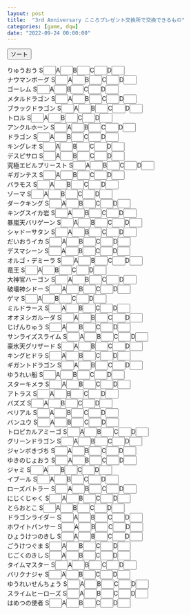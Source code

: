```yaml
---
layout: post
title:  "3rd Anniversary こころプレゼント交換所で交換できるもの"
categories: [game, dqw]
date: "2022-09-24 00:00:00"
---
```


<button id="sort" onclick="sort();">ソート</button>

<div id="list">

<label for="りゅうおう">りゅうおう S<input style="padding-left: 16px; width: 30px;" type="number" inputmode="numeric" pattern="^[0-9]+$" id="りゅうおう">A<input style="padding-left: 16px; width: 30px;" type="number" inputmode="numeric" pattern="^[0-9]+$" id="りゅうおう">B<input style="padding-left: 16px; width: 30px;" type="number" inputmode="numeric" pattern="^[0-9]+$" id="りゅうおう">C<input style="padding-left: 16px; width: 30px;" type="number" inputmode="numeric" pattern="^[0-9]+$" id="りゅうおう">D<input style="padding-left: 16px; width: 30px;" type="number" inputmode="numeric" pattern="^[0-9]+$" id="りゅうおう"></label><br>
<label for="ナウマンボーグ">ナウマンボーグ S<input style="padding-left: 16px; width: 30px;" type="number" inputmode="numeric" pattern="^[0-9]+$" id="ナウマンボーグS">A<input style="padding-left: 16px; width: 30px;" type="number" inputmode="numeric" pattern="^[0-9]+$" id="ナウマンボーグA">B<input style="padding-left: 16px; width: 30px;" type="number" inputmode="numeric" pattern="^[0-9]+$" id="ナウマンボーグB">C<input style="padding-left: 16px; width: 30px;" type="number" inputmode="numeric" pattern="^[0-9]+$" id="ナウマンボーグC">D<input style="padding-left: 16px; width: 30px;" type="number" inputmode="numeric" pattern="^[0-9]+$" id="ナウマンボーグD"></label><br>
<label for="ゴーレム">ゴーレム S<input style="padding-left: 16px; width: 30px;" type="number" inputmode="numeric" pattern="^[0-9]+$" id="ゴーレムS">A<input style="padding-left: 16px; width: 30px;" type="number" inputmode="numeric" pattern="^[0-9]+$" id="ゴーレムA">B<input style="padding-left: 16px; width: 30px;" type="number" inputmode="numeric" pattern="^[0-9]+$" id="ゴーレムB">C<input style="padding-left: 16px; width: 30px;" type="number" inputmode="numeric" pattern="^[0-9]+$" id="ゴーレムC">D<input style="padding-left: 16px; width: 30px;" type="number" inputmode="numeric" pattern="^[0-9]+$" id="ゴーレムD"></label><br>
<label for="メタルドラゴン">メタルドラゴン S<input style="padding-left: 16px; width: 30px;" type="number" inputmode="numeric" pattern="^[0-9]+$" id="メタルドラゴンS">A<input style="padding-left: 16px; width: 30px;" type="number" inputmode="numeric" pattern="^[0-9]+$" id="メタルドラゴンA">B<input style="padding-left: 16px; width: 30px;" type="number" inputmode="numeric" pattern="^[0-9]+$" id="メタルドラゴンB">C<input style="padding-left: 16px; width: 30px;" type="number" inputmode="numeric" pattern="^[0-9]+$" id="メタルドラゴンC">D<input style="padding-left: 16px; width: 30px;" type="number" inputmode="numeric" pattern="^[0-9]+$" id="メタルドラゴンD"></label><br>
<label for="ブラックドラゴン">ブラックドラゴン S<input style="padding-left: 16px; width: 30px;" type="number" inputmode="numeric" pattern="^[0-9]+$" id="ブラックドラゴンS">A<input style="padding-left: 16px; width: 30px;" type="number" inputmode="numeric" pattern="^[0-9]+$" id="ブラックドラゴンA">B<input style="padding-left: 16px; width: 30px;" type="number" inputmode="numeric" pattern="^[0-9]+$" id="ブラックドラゴンB">C<input style="padding-left: 16px; width: 30px;" type="number" inputmode="numeric" pattern="^[0-9]+$" id="ブラックドラゴンC">D<input style="padding-left: 16px; width: 30px;" type="number" inputmode="numeric" pattern="^[0-9]+$" id="ブラックドラゴンD"></label><br>
<label for="トロル">トロル S<input style="padding-left: 16px; width: 30px;" type="number" inputmode="numeric" pattern="^[0-9]+$" id="トロルS">A<input style="padding-left: 16px; width: 30px;" type="number" inputmode="numeric" pattern="^[0-9]+$" id="トロルA">B<input style="padding-left: 16px; width: 30px;" type="number" inputmode="numeric" pattern="^[0-9]+$" id="トロルB">C<input style="padding-left: 16px; width: 30px;" type="number" inputmode="numeric" pattern="^[0-9]+$" id="トロルC">D<input style="padding-left: 16px; width: 30px;" type="number" inputmode="numeric" pattern="^[0-9]+$" id="トロルD"></label><br>
<label for="アンクルホーン">アンクルホーン S<input style="padding-left: 16px; width: 30px;" type="number" inputmode="numeric" pattern="^[0-9]+$" id="アンクルホーンS">A<input style="padding-left: 16px; width: 30px;" type="number" inputmode="numeric" pattern="^[0-9]+$" id="アンクルホーンA">B<input style="padding-left: 16px; width: 30px;" type="number" inputmode="numeric" pattern="^[0-9]+$" id="アンクルホーンB">C<input style="padding-left: 16px; width: 30px;" type="number" inputmode="numeric" pattern="^[0-9]+$" id="アンクルホーンC">D<input style="padding-left: 16px; width: 30px;" type="number" inputmode="numeric" pattern="^[0-9]+$" id="アンクルホーンD"></label><br>
<label for="ドラゴン">ドラゴン S<input style="padding-left: 16px; width: 30px;" type="number" inputmode="numeric" pattern="^[0-9]+$" id="ドラゴンS">A<input style="padding-left: 16px; width: 30px;" type="number" inputmode="numeric" pattern="^[0-9]+$" id="ドラゴンA">B<input style="padding-left: 16px; width: 30px;" type="number" inputmode="numeric" pattern="^[0-9]+$" id="ドラゴンB">C<input style="padding-left: 16px; width: 30px;" type="number" inputmode="numeric" pattern="^[0-9]+$" id="ドラゴンC">D<input style="padding-left: 16px; width: 30px;" type="number" inputmode="numeric" pattern="^[0-9]+$" id="ドラゴンD"></label><br>
<label for="キングレオ">キングレオ S<input style="padding-left: 16px; width: 30px;" type="number" inputmode="numeric" pattern="^[0-9]+$" id="キングレオS">A<input style="padding-left: 16px; width: 30px;" type="number" inputmode="numeric" pattern="^[0-9]+$" id="キングレオA">B<input style="padding-left: 16px; width: 30px;" type="number" inputmode="numeric" pattern="^[0-9]+$" id="キングレオB">C<input style="padding-left: 16px; width: 30px;" type="number" inputmode="numeric" pattern="^[0-9]+$" id="キングレオC">D<input style="padding-left: 16px; width: 30px;" type="number" inputmode="numeric" pattern="^[0-9]+$" id="キングレオD"></label><br>
<label for="デスピサロ">デスピサロ S<input style="padding-left: 16px; width: 30px;" type="number" inputmode="numeric" pattern="^[0-9]+$" id="デスピサロS">A<input style="padding-left: 16px; width: 30px;" type="number" inputmode="numeric" pattern="^[0-9]+$" id="デスピサロA">B<input style="padding-left: 16px; width: 30px;" type="number" inputmode="numeric" pattern="^[0-9]+$" id="デスピサロB">C<input style="padding-left: 16px; width: 30px;" type="number" inputmode="numeric" pattern="^[0-9]+$" id="デスピサロC">D<input style="padding-left: 16px; width: 30px;" type="number" inputmode="numeric" pattern="^[0-9]+$" id="デスピサロD"></label><br>
<label for="究極エビルプリースト">究極エビルプリースト S<input style="padding-left: 16px; width: 30px;" type="number" inputmode="numeric" pattern="^[0-9]+$" id="究極エビルプリーストS">A<input style="padding-left: 16px; width: 30px;" type="number" inputmode="numeric" pattern="^[0-9]+$" id="究極エビルプリーストA">B<input style="padding-left: 16px; width: 30px;" type="number" inputmode="numeric" pattern="^[0-9]+$" id="究極エビルプリーストB">C<input style="padding-left: 16px; width: 30px;" type="number" inputmode="numeric" pattern="^[0-9]+$" id="究極エビルプリーストC">D<input style="padding-left: 16px; width: 30px;" type="number" inputmode="numeric" pattern="^[0-9]+$" id="究極エビルプリーストD"></label><br>
<label for="ギガンテス">ギガンテス S<input style="padding-left: 16px; width: 30px;" type="number" inputmode="numeric" pattern="^[0-9]+$" id="ギガンテスS">A<input style="padding-left: 16px; width: 30px;" type="number" inputmode="numeric" pattern="^[0-9]+$" id="ギガンテスA">B<input style="padding-left: 16px; width: 30px;" type="number" inputmode="numeric" pattern="^[0-9]+$" id="ギガンテスB">C<input style="padding-left: 16px; width: 30px;" type="number" inputmode="numeric" pattern="^[0-9]+$" id="ギガンテスC">D<input style="padding-left: 16px; width: 30px;" type="number" inputmode="numeric" pattern="^[0-9]+$" id="ギガンテスD"></label><br>
<label for="バラモス">バラモス S<input style="padding-left: 16px; width: 30px;" type="number" inputmode="numeric" pattern="^[0-9]+$" id="バラモスS">A<input style="padding-left: 16px; width: 30px;" type="number" inputmode="numeric" pattern="^[0-9]+$" id="バラモスA">B<input style="padding-left: 16px; width: 30px;" type="number" inputmode="numeric" pattern="^[0-9]+$" id="バラモスB">C<input style="padding-left: 16px; width: 30px;" type="number" inputmode="numeric" pattern="^[0-9]+$" id="バラモスC">D<input style="padding-left: 16px; width: 30px;" type="number" inputmode="numeric" pattern="^[0-9]+$" id="バラモスD"></label><br>
<label for="ゾーマ">ゾーマ S<input style="padding-left: 16px; width: 30px;" type="number" inputmode="numeric" pattern="^[0-9]+$" id="ゾーマS">A<input style="padding-left: 16px; width: 30px;" type="number" inputmode="numeric" pattern="^[0-9]+$" id="ゾーマA">B<input style="padding-left: 16px; width: 30px;" type="number" inputmode="numeric" pattern="^[0-9]+$" id="ゾーマB">C<input style="padding-left: 16px; width: 30px;" type="number" inputmode="numeric" pattern="^[0-9]+$" id="ゾーマC">D<input style="padding-left: 16px; width: 30px;" type="number" inputmode="numeric" pattern="^[0-9]+$" id="ゾーマD"></label><br>
<label for="ダークキング">ダークキング S<input style="padding-left: 16px; width: 30px;" type="number" inputmode="numeric" pattern="^[0-9]+$" id="ダークキングS">A<input style="padding-left: 16px; width: 30px;" type="number" inputmode="numeric" pattern="^[0-9]+$" id="ダークキングA">B<input style="padding-left: 16px; width: 30px;" type="number" inputmode="numeric" pattern="^[0-9]+$" id="ダークキングB">C<input style="padding-left: 16px; width: 30px;" type="number" inputmode="numeric" pattern="^[0-9]+$" id="ダークキングC">D<input style="padding-left: 16px; width: 30px;" type="number" inputmode="numeric" pattern="^[0-9]+$" id="ダークキングD"></label><br>
<label for="キングスイカ岩">キングスイカ岩 S<input style="padding-left: 16px; width: 30px;" type="number" inputmode="numeric" pattern="^[0-9]+$" id="キングスイカ岩S">A<input style="padding-left: 16px; width: 30px;" type="number" inputmode="numeric" pattern="^[0-9]+$" id="キングスイカ岩A">B<input style="padding-left: 16px; width: 30px;" type="number" inputmode="numeric" pattern="^[0-9]+$" id="キングスイカ岩B">C<input style="padding-left: 16px; width: 30px;" type="number" inputmode="numeric" pattern="^[0-9]+$" id="キングスイカ岩C">D<input style="padding-left: 16px; width: 30px;" type="number" inputmode="numeric" pattern="^[0-9]+$" id="キングスイカ岩D"></label><br>
<label for="暴嵐天バリゲーン">暴嵐天バリゲーン S<input style="padding-left: 16px; width: 30px;" type="number" inputmode="numeric" pattern="^[0-9]+$" id="暴嵐天バリゲーンS">A<input style="padding-left: 16px; width: 30px;" type="number" inputmode="numeric" pattern="^[0-9]+$" id="暴嵐天バリゲーンA">B<input style="padding-left: 16px; width: 30px;" type="number" inputmode="numeric" pattern="^[0-9]+$" id="暴嵐天バリゲーンB">C<input style="padding-left: 16px; width: 30px;" type="number" inputmode="numeric" pattern="^[0-9]+$" id="暴嵐天バリゲーンC">D<input style="padding-left: 16px; width: 30px;" type="number" inputmode="numeric" pattern="^[0-9]+$" id="暴嵐天バリゲーンD"></label><br>
<label for="シャドーサタン">シャドーサタン S<input style="padding-left: 16px; width: 30px;" type="number" inputmode="numeric" pattern="^[0-9]+$" id="シャドーサタンS">A<input style="padding-left: 16px; width: 30px;" type="number" inputmode="numeric" pattern="^[0-9]+$" id="シャドーサタンA">B<input style="padding-left: 16px; width: 30px;" type="number" inputmode="numeric" pattern="^[0-9]+$" id="シャドーサタンB">C<input style="padding-left: 16px; width: 30px;" type="number" inputmode="numeric" pattern="^[0-9]+$" id="シャドーサタンC">D<input style="padding-left: 16px; width: 30px;" type="number" inputmode="numeric" pattern="^[0-9]+$" id="シャドーサタンD"></label><br>
<label for="だいおうイカ">だいおうイカ S<input style="padding-left: 16px; width: 30px;" type="number" inputmode="numeric" pattern="^[0-9]+$" id="だいおうイカS">A<input style="padding-left: 16px; width: 30px;" type="number" inputmode="numeric" pattern="^[0-9]+$" id="だいおうイカA">B<input style="padding-left: 16px; width: 30px;" type="number" inputmode="numeric" pattern="^[0-9]+$" id="だいおうイカB">C<input style="padding-left: 16px; width: 30px;" type="number" inputmode="numeric" pattern="^[0-9]+$" id="だいおうイカC">D<input style="padding-left: 16px; width: 30px;" type="number" inputmode="numeric" pattern="^[0-9]+$" id="だいおうイカD"></label><br>
<label for="デスマシーン">デスマシーン S<input style="padding-left: 16px; width: 30px;" type="number" inputmode="numeric" pattern="^[0-9]+$" id="デスマシーンS">A<input style="padding-left: 16px; width: 30px;" type="number" inputmode="numeric" pattern="^[0-9]+$" id="デスマシーンA">B<input style="padding-left: 16px; width: 30px;" type="number" inputmode="numeric" pattern="^[0-9]+$" id="デスマシーンB">C<input style="padding-left: 16px; width: 30px;" type="number" inputmode="numeric" pattern="^[0-9]+$" id="デスマシーンC">D<input style="padding-left: 16px; width: 30px;" type="number" inputmode="numeric" pattern="^[0-9]+$" id="デスマシーンD"></label><br>
<label for="オルゴ・デミーラ">オルゴ・デミーラ S<input style="padding-left: 16px; width: 30px;" type="number" inputmode="numeric" pattern="^[0-9]+$" id="オルゴ・デミーラS">A<input style="padding-left: 16px; width: 30px;" type="number" inputmode="numeric" pattern="^[0-9]+$" id="オルゴ・デミーラA">B<input style="padding-left: 16px; width: 30px;" type="number" inputmode="numeric" pattern="^[0-9]+$" id="オルゴ・デミーラB">C<input style="padding-left: 16px; width: 30px;" type="number" inputmode="numeric" pattern="^[0-9]+$" id="オルゴ・デミーラC">D<input style="padding-left: 16px; width: 30px;" type="number" inputmode="numeric" pattern="^[0-9]+$" id="オルゴ・デミーラD"></label><br>
<label for="竜王">竜王 S<input style="padding-left: 16px; width: 30px;" type="number" inputmode="numeric" pattern="^[0-9]+$" id="竜王S">A<input style="padding-left: 16px; width: 30px;" type="number" inputmode="numeric" pattern="^[0-9]+$" id="竜王A">B<input style="padding-left: 16px; width: 30px;" type="number" inputmode="numeric" pattern="^[0-9]+$" id="竜王B">C<input style="padding-left: 16px; width: 30px;" type="number" inputmode="numeric" pattern="^[0-9]+$" id="竜王C">D<input style="padding-left: 16px; width: 30px;" type="number" inputmode="numeric" pattern="^[0-9]+$" id="竜王D"></label><br>
<label for="大神官ハーゴン">大神官ハーゴン S<input style="padding-left: 16px; width: 30px;" type="number" inputmode="numeric" pattern="^[0-9]+$" id="大神官ハーゴンS">A<input style="padding-left: 16px; width: 30px;" type="number" inputmode="numeric" pattern="^[0-9]+$" id="大神官ハーゴンA">B<input style="padding-left: 16px; width: 30px;" type="number" inputmode="numeric" pattern="^[0-9]+$" id="大神官ハーゴンB">C<input style="padding-left: 16px; width: 30px;" type="number" inputmode="numeric" pattern="^[0-9]+$" id="大神官ハーゴンC">D<input style="padding-left: 16px; width: 30px;" type="number" inputmode="numeric" pattern="^[0-9]+$" id="大神官ハーゴンD"></label><br>
<label for="破壊神シドー">破壊神シドー S<input style="padding-left: 16px; width: 30px;" type="number" inputmode="numeric" pattern="^[0-9]+$" id="破壊神シドーS">A<input style="padding-left: 16px; width: 30px;" type="number" inputmode="numeric" pattern="^[0-9]+$" id="破壊神シドーA">B<input style="padding-left: 16px; width: 30px;" type="number" inputmode="numeric" pattern="^[0-9]+$" id="破壊神シドーB">C<input style="padding-left: 16px; width: 30px;" type="number" inputmode="numeric" pattern="^[0-9]+$" id="破壊神シドーC">D<input style="padding-left: 16px; width: 30px;" type="number" inputmode="numeric" pattern="^[0-9]+$" id="破壊神シドーD"></label><br>
<label for="ゲマ">ゲマ S<input style="padding-left: 16px; width: 30px;" type="number" inputmode="numeric" pattern="^[0-9]+$" id="ゲマS">A<input style="padding-left: 16px; width: 30px;" type="number" inputmode="numeric" pattern="^[0-9]+$" id="ゲマA">B<input style="padding-left: 16px; width: 30px;" type="number" inputmode="numeric" pattern="^[0-9]+$" id="ゲマB">C<input style="padding-left: 16px; width: 30px;" type="number" inputmode="numeric" pattern="^[0-9]+$" id="ゲマC">D<input style="padding-left: 16px; width: 30px;" type="number" inputmode="numeric" pattern="^[0-9]+$" id="ゲマD"></label><br>
<label for="ミルドラース">ミルドラース S<input style="padding-left: 16px; width: 30px;" type="number" inputmode="numeric" pattern="^[0-9]+$" id="ミルドラースS">A<input style="padding-left: 16px; width: 30px;" type="number" inputmode="numeric" pattern="^[0-9]+$" id="ミルドラースA">B<input style="padding-left: 16px; width: 30px;" type="number" inputmode="numeric" pattern="^[0-9]+$" id="ミルドラースB">C<input style="padding-left: 16px; width: 30px;" type="number" inputmode="numeric" pattern="^[0-9]+$" id="ミルドラースC">D<input style="padding-left: 16px; width: 30px;" type="number" inputmode="numeric" pattern="^[0-9]+$" id="ミルドラースD"></label><br>
<label for="オオヌシガルーダ">オオヌシガルーダ S<input style="padding-left: 16px; width: 30px;" type="number" inputmode="numeric" pattern="^[0-9]+$" id="オオヌシガルーダS">A<input style="padding-left: 16px; width: 30px;" type="number" inputmode="numeric" pattern="^[0-9]+$" id="オオヌシガルーダA">B<input style="padding-left: 16px; width: 30px;" type="number" inputmode="numeric" pattern="^[0-9]+$" id="オオヌシガルーダB">C<input style="padding-left: 16px; width: 30px;" type="number" inputmode="numeric" pattern="^[0-9]+$" id="オオヌシガルーダC">D<input style="padding-left: 16px; width: 30px;" type="number" inputmode="numeric" pattern="^[0-9]+$" id="オオヌシガルーダD"></label><br>
<label for="じげんりゅう">じげんりゅう S<input style="padding-left: 16px; width: 30px;" type="number" inputmode="numeric" pattern="^[0-9]+$" id="じげんりゅうS">A<input style="padding-left: 16px; width: 30px;" type="number" inputmode="numeric" pattern="^[0-9]+$" id="じげんりゅうA">B<input style="padding-left: 16px; width: 30px;" type="number" inputmode="numeric" pattern="^[0-9]+$" id="じげんりゅうB">C<input style="padding-left: 16px; width: 30px;" type="number" inputmode="numeric" pattern="^[0-9]+$" id="じげんりゅうC">D<input style="padding-left: 16px; width: 30px;" type="number" inputmode="numeric" pattern="^[0-9]+$" id="じげんりゅうD"></label><br>
<label for="サンライズスライム">サンライズスライム S<input style="padding-left: 16px; width: 30px;" type="number" inputmode="numeric" pattern="^[0-9]+$" id="サンライズスライムS">A<input style="padding-left: 16px; width: 30px;" type="number" inputmode="numeric" pattern="^[0-9]+$" id="サンライズスライムA">B<input style="padding-left: 16px; width: 30px;" type="number" inputmode="numeric" pattern="^[0-9]+$" id="サンライズスライムB">C<input style="padding-left: 16px; width: 30px;" type="number" inputmode="numeric" pattern="^[0-9]+$" id="サンライズスライムC">D<input style="padding-left: 16px; width: 30px;" type="number" inputmode="numeric" pattern="^[0-9]+$" id="サンライズスライムD"></label><br>
<label for="豪氷天グリザード">豪氷天グリザード S<input style="padding-left: 16px; width: 30px;" type="number" inputmode="numeric" pattern="^[0-9]+$" id="豪氷天グリザードS">A<input style="padding-left: 16px; width: 30px;" type="number" inputmode="numeric" pattern="^[0-9]+$" id="豪氷天グリザードA">B<input style="padding-left: 16px; width: 30px;" type="number" inputmode="numeric" pattern="^[0-9]+$" id="豪氷天グリザードB">C<input style="padding-left: 16px; width: 30px;" type="number" inputmode="numeric" pattern="^[0-9]+$" id="豪氷天グリザードC">D<input style="padding-left: 16px; width: 30px;" type="number" inputmode="numeric" pattern="^[0-9]+$" id="豪氷天グリザードD"></label><br>
<label for="キングヒドラ">キングヒドラ S<input style="padding-left: 16px; width: 30px;" type="number" inputmode="numeric" pattern="^[0-9]+$" id="キングヒドラS">A<input style="padding-left: 16px; width: 30px;" type="number" inputmode="numeric" pattern="^[0-9]+$" id="キングヒドラA">B<input style="padding-left: 16px; width: 30px;" type="number" inputmode="numeric" pattern="^[0-9]+$" id="キングヒドラB">C<input style="padding-left: 16px; width: 30px;" type="number" inputmode="numeric" pattern="^[0-9]+$" id="キングヒドラC">D<input style="padding-left: 16px; width: 30px;" type="number" inputmode="numeric" pattern="^[0-9]+$" id="キングヒドラD"></label><br>
<label for="ギガントドラゴン">ギガントドラゴン S<input style="padding-left: 16px; width: 30px;" type="number" inputmode="numeric" pattern="^[0-9]+$" id="ギガントドラゴンS">A<input style="padding-left: 16px; width: 30px;" type="number" inputmode="numeric" pattern="^[0-9]+$" id="ギガントドラゴンA">B<input style="padding-left: 16px; width: 30px;" type="number" inputmode="numeric" pattern="^[0-9]+$" id="ギガントドラゴンB">C<input style="padding-left: 16px; width: 30px;" type="number" inputmode="numeric" pattern="^[0-9]+$" id="ギガントドラゴンC">D<input style="padding-left: 16px; width: 30px;" type="number" inputmode="numeric" pattern="^[0-9]+$" id="ギガントドラゴンD"></label><br>
<label for="ゆうれい船">ゆうれい船 S<input style="padding-left: 16px; width: 30px;" type="number" inputmode="numeric" pattern="^[0-9]+$" id="ゆうれい船S">A<input style="padding-left: 16px; width: 30px;" type="number" inputmode="numeric" pattern="^[0-9]+$" id="ゆうれい船A">B<input style="padding-left: 16px; width: 30px;" type="number" inputmode="numeric" pattern="^[0-9]+$" id="ゆうれい船B">C<input style="padding-left: 16px; width: 30px;" type="number" inputmode="numeric" pattern="^[0-9]+$" id="ゆうれい船C">D<input style="padding-left: 16px; width: 30px;" type="number" inputmode="numeric" pattern="^[0-9]+$" id="ゆうれい船D"></label><br>
<label for="スターキメラ">スターキメラ S<input style="padding-left: 16px; width: 30px;" type="number" inputmode="numeric" pattern="^[0-9]+$" id="スターキメラS">A<input style="padding-left: 16px; width: 30px;" type="number" inputmode="numeric" pattern="^[0-9]+$" id="スターキメラA">B<input style="padding-left: 16px; width: 30px;" type="number" inputmode="numeric" pattern="^[0-9]+$" id="スターキメラB">C<input style="padding-left: 16px; width: 30px;" type="number" inputmode="numeric" pattern="^[0-9]+$" id="スターキメラC">D<input style="padding-left: 16px; width: 30px;" type="number" inputmode="numeric" pattern="^[0-9]+$" id="スターキメラD"></label><br>
<label for="アトラス">アトラス S<input style="padding-left: 16px; width: 30px;" type="number" inputmode="numeric" pattern="^[0-9]+$" id="アトラスS">A<input style="padding-left: 16px; width: 30px;" type="number" inputmode="numeric" pattern="^[0-9]+$" id="アトラスA">B<input style="padding-left: 16px; width: 30px;" type="number" inputmode="numeric" pattern="^[0-9]+$" id="アトラスB">C<input style="padding-left: 16px; width: 30px;" type="number" inputmode="numeric" pattern="^[0-9]+$" id="アトラスC">D<input style="padding-left: 16px; width: 30px;" type="number" inputmode="numeric" pattern="^[0-9]+$" id="アトラスD"></label><br>
<label for="バズズ">バズズ S<input style="padding-left: 16px; width: 30px;" type="number" inputmode="numeric" pattern="^[0-9]+$" id="バズズS">A<input style="padding-left: 16px; width: 30px;" type="number" inputmode="numeric" pattern="^[0-9]+$" id="バズズA">B<input style="padding-left: 16px; width: 30px;" type="number" inputmode="numeric" pattern="^[0-9]+$" id="バズズB">C<input style="padding-left: 16px; width: 30px;" type="number" inputmode="numeric" pattern="^[0-9]+$" id="バズズC">D<input style="padding-left: 16px; width: 30px;" type="number" inputmode="numeric" pattern="^[0-9]+$" id="バズズD"></label><br>
<label for="ベリアル">ベリアル S<input style="padding-left: 16px; width: 30px;" type="number" inputmode="numeric" pattern="^[0-9]+$" id="ベリアルS">A<input style="padding-left: 16px; width: 30px;" type="number" inputmode="numeric" pattern="^[0-9]+$" id="ベリアルA">B<input style="padding-left: 16px; width: 30px;" type="number" inputmode="numeric" pattern="^[0-9]+$" id="ベリアルB">C<input style="padding-left: 16px; width: 30px;" type="number" inputmode="numeric" pattern="^[0-9]+$" id="ベリアルC">D<input style="padding-left: 16px; width: 30px;" type="number" inputmode="numeric" pattern="^[0-9]+$" id="ベリアルD"></label><br>
<label for="バンユウ">バンユウ S<input style="padding-left: 16px; width: 30px;" type="number" inputmode="numeric" pattern="^[0-9]+$" id="バンユウS">A<input style="padding-left: 16px; width: 30px;" type="number" inputmode="numeric" pattern="^[0-9]+$" id="バンユウA">B<input style="padding-left: 16px; width: 30px;" type="number" inputmode="numeric" pattern="^[0-9]+$" id="バンユウB">C<input style="padding-left: 16px; width: 30px;" type="number" inputmode="numeric" pattern="^[0-9]+$" id="バンユウC">D<input style="padding-left: 16px; width: 30px;" type="number" inputmode="numeric" pattern="^[0-9]+$" id="バンユウD"></label><br>
<label for="トロピカルアミーゴ">トロピカルアミーゴ S<input style="padding-left: 16px; width: 30px;" type="number" inputmode="numeric" pattern="^[0-9]+$" id="トロピカルアミーゴS">A<input style="padding-left: 16px; width: 30px;" type="number" inputmode="numeric" pattern="^[0-9]+$" id="トロピカルアミーゴA">B<input style="padding-left: 16px; width: 30px;" type="number" inputmode="numeric" pattern="^[0-9]+$" id="トロピカルアミーゴB">C<input style="padding-left: 16px; width: 30px;" type="number" inputmode="numeric" pattern="^[0-9]+$" id="トロピカルアミーゴC">D<input style="padding-left: 16px; width: 30px;" type="number" inputmode="numeric" pattern="^[0-9]+$" id="トロピカルアミーゴD"></label><br>
<label for="グリーンドラゴン">グリーンドラゴン S<input style="padding-left: 16px; width: 30px;" type="number" inputmode="numeric" pattern="^[0-9]+$" id="グリーンドラゴンS">A<input style="padding-left: 16px; width: 30px;" type="number" inputmode="numeric" pattern="^[0-9]+$" id="グリーンドラゴンA">B<input style="padding-left: 16px; width: 30px;" type="number" inputmode="numeric" pattern="^[0-9]+$" id="グリーンドラゴンB">C<input style="padding-left: 16px; width: 30px;" type="number" inputmode="numeric" pattern="^[0-9]+$" id="グリーンドラゴンC">D<input style="padding-left: 16px; width: 30px;" type="number" inputmode="numeric" pattern="^[0-9]+$" id="グリーンドラゴンD"></label><br>
<label for="ジャンボきづち">ジャンボきづち S<input style="padding-left: 16px; width: 30px;" type="number" inputmode="numeric" pattern="^[0-9]+$" id="ジャンボきづちS">A<input style="padding-left: 16px; width: 30px;" type="number" inputmode="numeric" pattern="^[0-9]+$" id="ジャンボきづちA">B<input style="padding-left: 16px; width: 30px;" type="number" inputmode="numeric" pattern="^[0-9]+$" id="ジャンボきづちB">C<input style="padding-left: 16px; width: 30px;" type="number" inputmode="numeric" pattern="^[0-9]+$" id="ジャンボきづちC">D<input style="padding-left: 16px; width: 30px;" type="number" inputmode="numeric" pattern="^[0-9]+$" id="ジャンボきづちD"></label><br>
<label for="ゆきのじょおう">ゆきのじょおう S<input style="padding-left: 16px; width: 30px;" type="number" inputmode="numeric" pattern="^[0-9]+$" id="ゆきのじょおうS">A<input style="padding-left: 16px; width: 30px;" type="number" inputmode="numeric" pattern="^[0-9]+$" id="ゆきのじょおうA">B<input style="padding-left: 16px; width: 30px;" type="number" inputmode="numeric" pattern="^[0-9]+$" id="ゆきのじょおうB">C<input style="padding-left: 16px; width: 30px;" type="number" inputmode="numeric" pattern="^[0-9]+$" id="ゆきのじょおうC">D<input style="padding-left: 16px; width: 30px;" type="number" inputmode="numeric" pattern="^[0-9]+$" id="ゆきのじょおうD"></label><br>
<label for="ジャミ">ジャミ S<input style="padding-left: 16px; width: 30px;" type="number" inputmode="numeric" pattern="^[0-9]+$" id="ジャミS">A<input style="padding-left: 16px; width: 30px;" type="number" inputmode="numeric" pattern="^[0-9]+$" id="ジャミA">B<input style="padding-left: 16px; width: 30px;" type="number" inputmode="numeric" pattern="^[0-9]+$" id="ジャミB">C<input style="padding-left: 16px; width: 30px;" type="number" inputmode="numeric" pattern="^[0-9]+$" id="ジャミC">D<input style="padding-left: 16px; width: 30px;" type="number" inputmode="numeric" pattern="^[0-9]+$" id="ジャミD"></label><br>
<label for="イブール">イブール S<input style="padding-left: 16px; width: 30px;" type="number" inputmode="numeric" pattern="^[0-9]+$" id="イブールS">A<input style="padding-left: 16px; width: 30px;" type="number" inputmode="numeric" pattern="^[0-9]+$" id="イブールA">B<input style="padding-left: 16px; width: 30px;" type="number" inputmode="numeric" pattern="^[0-9]+$" id="イブールB">C<input style="padding-left: 16px; width: 30px;" type="number" inputmode="numeric" pattern="^[0-9]+$" id="イブールC">D<input style="padding-left: 16px; width: 30px;" type="number" inputmode="numeric" pattern="^[0-9]+$" id="イブールD"></label><br>
<label for="ローズバトラー">ローズバトラー S<input style="padding-left: 16px; width: 30px;" type="number" inputmode="numeric" pattern="^[0-9]+$" id="ローズバトラーS">A<input style="padding-left: 16px; width: 30px;" type="number" inputmode="numeric" pattern="^[0-9]+$" id="ローズバトラーA">B<input style="padding-left: 16px; width: 30px;" type="number" inputmode="numeric" pattern="^[0-9]+$" id="ローズバトラーB">C<input style="padding-left: 16px; width: 30px;" type="number" inputmode="numeric" pattern="^[0-9]+$" id="ローズバトラーC">D<input style="padding-left: 16px; width: 30px;" type="number" inputmode="numeric" pattern="^[0-9]+$" id="ローズバトラーD"></label><br>
<label for="にじくじゃく">にじくじゃく S<input style="padding-left: 16px; width: 30px;" type="number" inputmode="numeric" pattern="^[0-9]+$" id="にじくじゃくS">A<input style="padding-left: 16px; width: 30px;" type="number" inputmode="numeric" pattern="^[0-9]+$" id="にじくじゃくA">B<input style="padding-left: 16px; width: 30px;" type="number" inputmode="numeric" pattern="^[0-9]+$" id="にじくじゃくB">C<input style="padding-left: 16px; width: 30px;" type="number" inputmode="numeric" pattern="^[0-9]+$" id="にじくじゃくC">D<input style="padding-left: 16px; width: 30px;" type="number" inputmode="numeric" pattern="^[0-9]+$" id="にじくじゃくD"></label><br>
<label for="とらおとこ">とらおとこ S<input style="padding-left: 16px; width: 30px;" type="number" inputmode="numeric" pattern="^[0-9]+$" id="とらおとこS">A<input style="padding-left: 16px; width: 30px;" type="number" inputmode="numeric" pattern="^[0-9]+$" id="とらおとこA">B<input style="padding-left: 16px; width: 30px;" type="number" inputmode="numeric" pattern="^[0-9]+$" id="とらおとこB">C<input style="padding-left: 16px; width: 30px;" type="number" inputmode="numeric" pattern="^[0-9]+$" id="とらおとこC">D<input style="padding-left: 16px; width: 30px;" type="number" inputmode="numeric" pattern="^[0-9]+$" id="とらおとこD"></label><br>
<label for="ドラゴンライダー">ドラゴンライダー S<input style="padding-left: 16px; width: 30px;" type="number" inputmode="numeric" pattern="^[0-9]+$" id="ドラゴンライダーS">A<input style="padding-left: 16px; width: 30px;" type="number" inputmode="numeric" pattern="^[0-9]+$" id="ドラゴンライダーA">B<input style="padding-left: 16px; width: 30px;" type="number" inputmode="numeric" pattern="^[0-9]+$" id="ドラゴンライダーB">C<input style="padding-left: 16px; width: 30px;" type="number" inputmode="numeric" pattern="^[0-9]+$" id="ドラゴンライダーC">D<input style="padding-left: 16px; width: 30px;" type="number" inputmode="numeric" pattern="^[0-9]+$" id="ドラゴンライダーD"></label><br>
<label for="ホワイトパンサー">ホワイトパンサー S<input style="padding-left: 16px; width: 30px;" type="number" inputmode="numeric" pattern="^[0-9]+$" id="ホワイトパンサーS">A<input style="padding-left: 16px; width: 30px;" type="number" inputmode="numeric" pattern="^[0-9]+$" id="ホワイトパンサーA">B<input style="padding-left: 16px; width: 30px;" type="number" inputmode="numeric" pattern="^[0-9]+$" id="ホワイトパンサーB">C<input style="padding-left: 16px; width: 30px;" type="number" inputmode="numeric" pattern="^[0-9]+$" id="ホワイトパンサーC">D<input style="padding-left: 16px; width: 30px;" type="number" inputmode="numeric" pattern="^[0-9]+$" id="ホワイトパンサーD"></label><br>
<label for="ひょうけつのきし">ひょうけつのきし S<input style="padding-left: 16px; width: 30px;" type="number" inputmode="numeric" pattern="^[0-9]+$" id="ひょうけつのきしS">A<input style="padding-left: 16px; width: 30px;" type="number" inputmode="numeric" pattern="^[0-9]+$" id="ひょうけつのきしA">B<input style="padding-left: 16px; width: 30px;" type="number" inputmode="numeric" pattern="^[0-9]+$" id="ひょうけつのきしB">C<input style="padding-left: 16px; width: 30px;" type="number" inputmode="numeric" pattern="^[0-9]+$" id="ひょうけつのきしC">D<input style="padding-left: 16px; width: 30px;" type="number" inputmode="numeric" pattern="^[0-9]+$" id="ひょうけつのきしD"></label><br>
<label for="ごうけつぐま">ごうけつぐま S<input style="padding-left: 16px; width: 30px;" type="number" inputmode="numeric" pattern="^[0-9]+$" id="ごうけつぐまS">A<input style="padding-left: 16px; width: 30px;" type="number" inputmode="numeric" pattern="^[0-9]+$" id="ごうけつぐまA">B<input style="padding-left: 16px; width: 30px;" type="number" inputmode="numeric" pattern="^[0-9]+$" id="ごうけつぐまB">C<input style="padding-left: 16px; width: 30px;" type="number" inputmode="numeric" pattern="^[0-9]+$" id="ごうけつぐまC">D<input style="padding-left: 16px; width: 30px;" type="number" inputmode="numeric" pattern="^[0-9]+$" id="ごうけつぐまD"></label><br>
<label for="じごくのきし">じごくのきし S<input style="padding-left: 16px; width: 30px;" type="number" inputmode="numeric" pattern="^[0-9]+$" id="じごくのきしS">A<input style="padding-left: 16px; width: 30px;" type="number" inputmode="numeric" pattern="^[0-9]+$" id="じごくのきしA">B<input style="padding-left: 16px; width: 30px;" type="number" inputmode="numeric" pattern="^[0-9]+$" id="じごくのきしB">C<input style="padding-left: 16px; width: 30px;" type="number" inputmode="numeric" pattern="^[0-9]+$" id="じごくのきしC">D<input style="padding-left: 16px; width: 30px;" type="number" inputmode="numeric" pattern="^[0-9]+$" id="じごくのきしD"></label><br>
<label for="タイムマスター">タイムマスター S<input style="padding-left: 16px; width: 30px;" type="number" inputmode="numeric" pattern="^[0-9]+$" id="タイムマスターS">A<input style="padding-left: 16px; width: 30px;" type="number" inputmode="numeric" pattern="^[0-9]+$" id="タイムマスターA">B<input style="padding-left: 16px; width: 30px;" type="number" inputmode="numeric" pattern="^[0-9]+$" id="タイムマスターB">C<input style="padding-left: 16px; width: 30px;" type="number" inputmode="numeric" pattern="^[0-9]+$" id="タイムマスターC">D<input style="padding-left: 16px; width: 30px;" type="number" inputmode="numeric" pattern="^[0-9]+$" id="タイムマスターD"></label><br>
<label for="バリクナジャ">バリクナジャ S<input style="padding-left: 16px; width: 30px;" type="number" inputmode="numeric" pattern="^[0-9]+$" id="バリクナジャS">A<input style="padding-left: 16px; width: 30px;" type="number" inputmode="numeric" pattern="^[0-9]+$" id="バリクナジャA">B<input style="padding-left: 16px; width: 30px;" type="number" inputmode="numeric" pattern="^[0-9]+$" id="バリクナジャB">C<input style="padding-left: 16px; width: 30px;" type="number" inputmode="numeric" pattern="^[0-9]+$" id="バリクナジャC">D<input style="padding-left: 16px; width: 30px;" type="number" inputmode="numeric" pattern="^[0-9]+$" id="バリクナジャD"></label><br>
<label for="ゆうれいせんちょう">ゆうれいせんちょう S<input style="padding-left: 16px; width: 30px;" type="number" inputmode="numeric" pattern="^[0-9]+$" id="ゆうれいせんちょうS">A<input style="padding-left: 16px; width: 30px;" type="number" inputmode="numeric" pattern="^[0-9]+$" id="ゆうれいせんちょうA">B<input style="padding-left: 16px; width: 30px;" type="number" inputmode="numeric" pattern="^[0-9]+$" id="ゆうれいせんちょうB">C<input style="padding-left: 16px; width: 30px;" type="number" inputmode="numeric" pattern="^[0-9]+$" id="ゆうれいせんちょうC">D<input style="padding-left: 16px; width: 30px;" type="number" inputmode="numeric" pattern="^[0-9]+$" id="ゆうれいせんちょうD"></label><br>
<label for="スライムヒーローズ">スライムヒーローズ S<input style="padding-left: 16px; width: 30px;" type="number" inputmode="numeric" pattern="^[0-9]+$" id="スライムヒーローズS">A<input style="padding-left: 16px; width: 30px;" type="number" inputmode="numeric" pattern="^[0-9]+$" id="スライムヒーローズA">B<input style="padding-left: 16px; width: 30px;" type="number" inputmode="numeric" pattern="^[0-9]+$" id="スライムヒーローズB">C<input style="padding-left: 16px; width: 30px;" type="number" inputmode="numeric" pattern="^[0-9]+$" id="スライムヒーローズC">D<input style="padding-left: 16px; width: 30px;" type="number" inputmode="numeric" pattern="^[0-9]+$" id="スライムヒーローズD"></label><br>
<label for="はめつの使者">はめつの使者 S<input style="padding-left: 16px; width: 30px;" type="number" inputmode="numeric" pattern="^[0-9]+$" id="はめつの使者S">A<input style="padding-left: 16px; width: 30px;" type="number" inputmode="numeric" pattern="^[0-9]+$" id="はめつの使者A">B<input style="padding-left: 16px; width: 30px;" type="number" inputmode="numeric" pattern="^[0-9]+$" id="はめつの使者B">C<input style="padding-left: 16px; width: 30px;" type="number" inputmode="numeric" pattern="^[0-9]+$" id="はめつの使者C">D<input style="padding-left: 16px; width: 30px;" type="number" inputmode="numeric" pattern="^[0-9]+$" id="はめつの使者D"></label><br>

</div>
<script>
const STORAGE_KEY = '2022-09-24-report';
const NUMBER_QUERY = 'article input[type="number"]';
function load() {
  var orbs = JSON.parse(localStorage.getItem(STORAGE_KEY));

  if (orbs && orbs['orbs']) {
    var checked = orbs['orbs'];
    [...document.querySelectorAll(NUMBER_QUERY)].forEach((e) => {
      var status = checked[e.parentElement.innerText];
      if (status) {
        e.value = status;
      }
    });
  }

  [...document.querySelectorAll(NUMBER_QUERY)].forEach((e) => {
    e.addEventListener('change', (event) => {
      save();
    });
  });
}

function save() {
  var checked = {};
  [...document.querySelectorAll(NUMBER_QUERY)].forEach((c) => {
      checked[c.parentElement.innerText] = c.value;
  });
  var orbs = { 'orbs': checked };

  localStorage.setItem(STORAGE_KEY, JSON.stringify(orbs));
}

window.onload = () => {
  load();
}

function sort() {
  var list = document.getElementById('list');
  var array = [...document.querySelectorAll('main label')].map((label) => {
    var value = label.querySelector('input').value;
    if (value === "") {
      value = -1;
    } else {
      value = parseInt(value);
    }
    return { 
      label: label, 
      value: value
    };
  }).sort((a, b) => {
    if (a.value < b.value) {
      return -1
    }
    if (a.value > b.value) {
      return 1;
    }
    return 0;
  });
  while( list.firstChild ){
    list.removeChild( list.firstChild );
  }
  for (var i = 0; i < array.length ; i++) {
    list.appendChild(array[i].label);
    list.appendChild(document.createElement('br'));
  }
}

</script>
